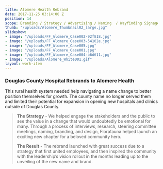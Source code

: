 ```yaml
---
title: Alomere Health Rebrand
date: 2017-11-25 03:14:00 Z
position: 14
scope: Branding / Strategy / Advertising / Naming  / Wayfinding Signage
thumb: "/uploads/Alomere_Thumbnail02_large.jpg"
slideshow:
- image: "/uploads/FF_Alomere_Case002-92f818.jpg"
- image: "/uploads/FF_Alomere_Case003-54102e.jpg"
- image: "/uploads/FF_Alomere_Case005.jpg"
- image: "/uploads/FF_Alomere_Case001.jpg"
- image: "/uploads/FF_Alomere_Case004-b6d611.jpg"
- image: "/uploads/Alomere_White001.gif"
layout: work-item
---
```


### Douglas County Hospital Rebrands to Alomere Health

This rural health system needed help navigating a name change to better position themselves for growth. The county name no longer served them and limited their potential  for expansion in opening new hospitals and clinics outside of Douglas County.

> **The Strategy** - We helped engage the stakeholders and the public to see the value in a change that would undoubtedly be emotional for many. Through a process of interviews, research, steering committee meetings, naming, branding, and design, Florafauna helped launch an exciting new chapter for a beloved community hero.
>
> **The Result** - The rebrand launched with great success due to a strategy that first united employees, and then inspired the community with the leadership’s vision rollout in the months leading up to the unveiling of the new name and brand.